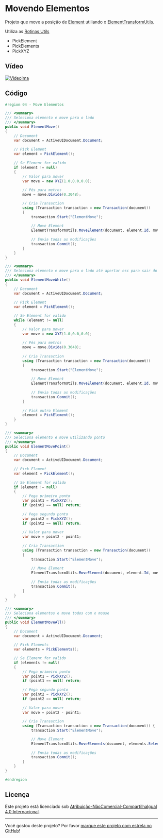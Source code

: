 # Movendo Elementos

Projeto que move a posição de [Element] utiliando o [ElementTransformUtils].

Utiliza as [Rotinas Utils]
* PickElement
* PickElements
* PickXYZ

## Vídeo

[![VideoIma]][Video]

## Código

```C#
#region 04 - Move Elementos 

/// <summary>
/// Seleciona elemento e move para o lado
/// </summary>
public void ElementMove()
{
    // Document
    var document = ActiveUIDocument.Document;
    
    // Pick Element
    var element = PickElement();
    
    // Se Element for valido
    if (element != null)
    {
        // Valor para mover
        var move = new XYZ(1.0,0.0,0.0);
        
        // Pés para metros
        move = move.Divide(0.3048);

        // Cria Transaction
        using (Transaction transaction = new Transaction(document)) 
        {
            transaction.Start("ElementMove");
            
            // Move Element
            ElementTransformUtils.MoveElement(document, element.Id, move);
            
            // Envia todas as modificações
            transaction.Commit();
        }
    }
}

/// <summary>
/// Seleciona elemento e move para o lado até apertar esc para sair do comando
/// </summary>
public void ElementMoveWhile()
{
    // Document
    var document = ActiveUIDocument.Document;
    
    // Pick Element
    var element = PickElement();

    // Se Element for valido
    while (element != null) 
    {
        // Valor para mover
        var move = new XYZ(1.0,0.0,0.0);
        
        // Pés para metros
        move = move.Divide(0.3048);
        
        // Cria Transaction
        using (Transaction transaction = new Transaction(document)) 
        {
            transaction.Start("ElementMove");
            
            // Move Element
            ElementTransformUtils.MoveElement(document, element.Id, move);
            
            // Envia todas as modificações
            transaction.Commit();
        }
        
        // Pick outro Element
        element = PickElement();
    }
}

/// <summary>
/// Seleciona elemento e move utilizando ponto
/// </summary>
public void ElementMovePoint()
{
    // Document
    var document = ActiveUIDocument.Document;
    
    // Pick Element
    var element = PickElement();
    
    // Se Element for valido
    if (element != null)
    {
        // Pega primeiro ponto
        var point1 = PickXYZ();
        if (point1 == null) return;
        
        // Pega segundo ponto
        var point2 = PickXYZ();
        if (point2 == null) return;
        
        // Valor para mover
        var move = point2 - point1;
        
        // Cria Transaction
        using (Transaction transaction = new Transaction(document)) 
        {
            transaction.Start("ElementMove");
        
            // Move Element
            ElementTransformUtils.MoveElement(document, element.Id, move);
            
            // Envia todas as modificações
            transaction.Commit();
        }
    }
}

/// <summary>
/// Seleciona elementos e move todos com o mouse
/// </summary>
public void ElementMoveAll()
{
    // Document
    var document = ActiveUIDocument.Document;
    
    // Pick Elements
    var elements = PickElements();

    // Se Element for valido
    if (elements != null) 
    {
        // Pega primeiro ponto
        var point1 = PickXYZ();
        if (point1 == null) return;
        
        // Pega segundo ponto
        var point2 = PickXYZ();
        if (point2 == null) return;
        
        // Valor para mover
        var move = point2 - point1;
        
        // Cria Transaction
        using (Transaction transaction = new Transaction(document)) {
            transaction.Start("ElementMove");

            // Move Element
            ElementTransformUtils.MoveElements(document, elements.Select(e => e.Id).ToList(), move);
            
            // Envia todas as modificações
            transaction.Commit();
        }
    }
}

#endregion
```

## Licença

<p>Este projeto está licenciado sob <a rel="license" href="https://creativecommons.org/licenses/by-nc-sa/4.0/deed.pt">Atribuição-NãoComercial-CompartilhaIgual 4.0 Internacional</a>.</p>

---

Você gostou deste projeto? Por favor [marque este projeto com estrela no GitHub](https://github.com/ricaun/RevitAPI/stargazers)!

[Video]: https://youtu.be/Apl5c4Rl8WY
[VideoIma]: https://img.youtube.com/vi/Apl5c4Rl8WY/hqdefault.jpg

[Rotinas Utils]: code/00-rotinas-utils/

[Element]: https://www.revitapidocs.com/2020/eb16114f-69ea-f4de-0d0d-f7388b105a16.htm
[ElementTransformUtils]: https://www.revitapidocs.com/2020/781ad017-5ee5-f44b-5db2-e8e1f883ae5d.htm
[Transaction]: https://www.revitapidocs.com/2020/308ebf8d-d96d-4643-cd1d-34fffcea53fd.htm
